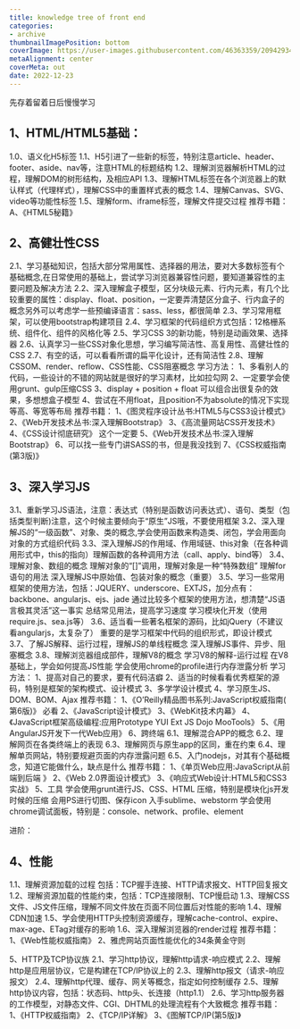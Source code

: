 ```yaml
---
title: knowledge tree of front end
categories:
- archive
thumbnailImagePosition: bottom
coverImage: https://user-images.githubusercontent.com/46363359/209429343-4e6cf5bc-9d2d-4ee6-bb06-2ca8a836b3b3.jpg
metaAlignment: center
coverMeta: out
date: 2022-12-23
---
```


先存着留着日后慢慢学习

<!-- more -->

## 1、HTML/HTML5基础：
1.0、语义化H5标签
1.1、H5引进了一些新的标签，特别注意article、header、footer、aside、nav等，注意HTML的标题结构
1.2、理解浏览器解析HTML的过程，理解DOM的树形结构，及相应API
1.3、理解HTML标签在各个浏览器上的默认样式（代理样式），理解CSS中的重置样式表的概念
1.4、理解Canvas、SVG、video等功能性标签
1.5、理解form、iframe标签，理解文件提交过程
推荐书籍：
A、《HTML5秘籍》

## 2、高健壮性CSS
2.1、学习基础知识，包括大部分常用属性、选择器的用法，要对大多数标签有个基础概念,在日常使用的基础上，尝试学习浏览器兼容性问题，要知道兼容性的主要问题及解决方法
2.2、深入理解盒子模型，区分块级元素、行内元素，有几个比较重要的属性：display、float、position，一定要弄清楚区分盒子、行内盒子的概念另外可以考虑学一些预编译语言：sass、less，都很简单
2.3、学习常用框架，可以使用bootstrap构建项目
2.4、学习框架的代码组织方式包括：12格栅系统、组件化、组件的风格化等
2.5、学习CSS 3的新功能，特别是动画效果、选择器
2.6、认真学习一些CSS对象化思想，学习编写简洁性、高复用性、高健壮性的CSS
2.7、有空的话，可以看看所谓的扁平化设计，还有简洁性
2.8、理解CSSOM、render、reflow、CSS性能、CSS阻塞概念
学习方法：
1、多看别人的代码，一些设计的不错的网站就是很好的学习素材，比如拉勾网
2、一定要学会使用grunt、gulp压缩CSS
3、display + position + float 可以组合出很复杂的效果，多想想盒子模型
4、尝试在不用float，且position不为absolute的情况下实现等高、等宽等布局
推荐书籍：
1、《图灵程序设计丛书:HTML5与CSS3设计模式》
2、《Web开发技术丛书:深入理解Bootstrap》
3、《高流量网站CSS开发技术》
4、《CSS设计彻底研究》 这个一定要
5、《Web开发技术丛书:深入理解Bootstrap》
6、可以找一些专门讲SASS的书，但是我没找到
7、《CSS权威指南(第3版)》

## 3、深入学习JS
3.1、重新学习JS语法，注意：表达式（特别是函数访问表达式）、语句、类型（包括类型判断)注意，这个时候主要倾向于“原生”JS哦，不要使用框架
3.2、深入理解JS的“一级函数”、对象、类的概念,学会使用函数来构造类、闭包，学会用面向对象的方式组织代码
3.3、深入理解JS的作用域、作用域链、this对象（在各种调用形式中，this的指向）理解函数的各种调用方法（call、apply、bind等）
3.4、理解对象、数组的概念
理解对象的“[]”调用，理解对象是一种“特殊数组”
理解for语句的用法
深入理解JS中原始值、包装对象的概念（重要）
3.5、学习一些常用框架的使用方法，包括：JQUERY、underscore、EXTJS，加分点有：backbone、angularjs、ejs、jade
通过比较多个框架的使用方法，想清楚“JS语言极其灵活”这一事实
总结常见用法，提高学习速度
学习模块化开发（使用require.js、sea.js等）
3.6、适当看一些著名框架的源码，比如jQuery（不建议看angularjs，太复杂了）
重要的是学习框架中代码的组织形式，即设计模式
3.7、了解JS解释、运行过程，理解JS的单线程概念
深入理解JS事件、异步、阻塞概念
3.8、理解浏览器组成部件，理解V8的概念
学习V8的解释-运行过程
在V8基础上，学会如何提高JS性能
学会使用chrome的profile进行内存泄露分析
学习方法：
1、提高对自己的要求，要有代码洁癖
2、适当的时候看看优秀框架的源码，特别是框架的架构模式、设计模式
3、多学学设计模式
4、学习原生JS、DOM、BOM、Ajax
推荐书籍：
1、《O’Reilly精品图书系列:​JavaScript权威指南(​第6版)》 必看
2、《JavaScript设计模式》
3、《WebKit技术内幕》
4、《JavaScript框架高级编​程:应用Prototype YUI Ext JS Dojo MooTools》
5、《用AngularJS开发下一代Web应用》
6、跨终端
6.1、理解混合APP的概念
6.2、理解网页在各类终端上的表现
6.3、理解网页与原生app的区同，重在约束
6.4、理解单页网站，特别要规避页面的内存泄露问题
6.5、入门nodejs，对其有个基础概念，知道它能做什么，缺点是什么
推荐书籍：
1、《单页Web应用:JavaScript从前端到后端 》
2、《Web 2.0界面设计模式》
3、《响应式Web设计:HTML5和​CSS3实战》
5、工具
学会使用grunt进行JS、CSS、HTML 压缩，特别是模块化js开发时候的压缩
会用PS进行切图、保存icon
入手sublime、webstorm
学会使用chrome调试面板，特别是：console、network、profile、element

进阶：

## 4、性能
1.1、理解资源加载的过程
包括：TCP握手连接、HTTP请求报文、HTTP回复报文
1.2、理解资源加载的性能约束，包括：TCP连接限制、TCP慢启动
1.3、理解CSS文件、JS文件压缩，理解不同文件放在页面不同位置后对性能的影响
1.4、理解CDN加速
1.5、学会使用HTTP头控制资源缓存，理解cache-control、expire、max-age、ETag对缓存的影响
1.6、深入理解浏览器的render过程
推荐书籍：
1、《Web性能权威指南》
2、雅虎网站页面性能优化的34条黄金守则

5、HTTP及TCP协议族
2.1、学习http协议，理解http请求-响应模式
2.2、理解http是应用层协议，它是构建在TCP/IP协议上的
2.3、理解http报文（请求-响应报文）
2.4、理解http代理、缓存、网关等概念，指定如何控制缓存
2.5、理解http协议内容，包括：状态码、http头、长连接（http1.1）
2.6、学习http服务器的工作模型，对静态文件、CGI、DHTML的处理流程有个大致概念
推荐书籍：
1、《HTTP权威指南》
2、《TCP/IP详解》
3、《图解TCP/IP(第5版)》